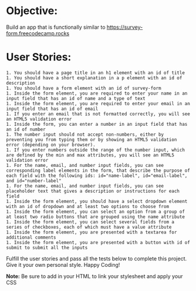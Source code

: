 # Objective: 
Build an app that is functionally similar to https://survey-form.freecodecamp.rocks

# User Stories:

    1. You should have a page title in an h1 element with an id of title
    1. You should have a short explanation in a p element with an id of description
    1. You should have a form element with an id of survey-form
    1. Inside the form element, you are required to enter your name in an input field that has an id of name and a type of text
    1. Inside the form element, you are required to enter your email in an input field that has an id of email
    1. If you enter an email that is not formatted correctly, you will see an HTML5 validation error
    1. Inside the form, you can enter a number in an input field that has an id of number
    1. The number input should not accept non-numbers, either by preventing you from typing them or by showing an HTML5 validation error (depending on your browser).
    1. If you enter numbers outside the range of the number input, which are defined by the min and max attributes, you will see an HTML5 validation error
    1. For the name, email, and number input fields, you can see corresponding label elements in the form, that describe the purpose of each field with the following ids: id="name-label", id="email-label", and id="number-label"
    1. For the name, email, and number input fields, you can see placeholder text that gives a description or instructions for each field
    1. Inside the form element, you should have a select dropdown element with an id of dropdown and at least two options to choose from
    1. Inside the form element, you can select an option from a group of at least two radio buttons that are grouped using the name attribute
    1. Inside the form element, you can select several fields from a series of checkboxes, each of which must have a value attribute
    1. Inside the form element, you are presented with a textarea for additional comments
    1. Inside the form element, you are presented with a button with id of submit to submit all the inputs

Fulfill the user stories and pass all the tests below to complete this project. Give it your own personal style. Happy Coding!

**Note:** Be sure to add <link rel="stylesheet" href="styles.css"> in your HTML to link your stylesheet and apply your CSS
